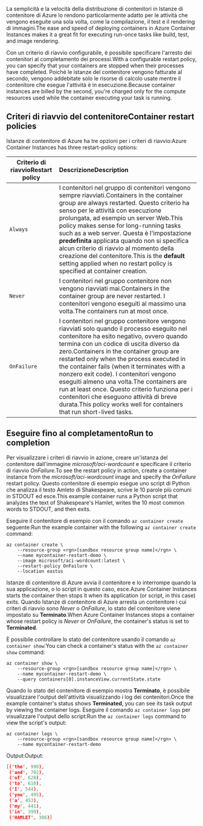 <span data-ttu-id="60b07-101">La semplicità e la velocità della distribuzione di contenitori in Istanze di contenitore di Azure lo rendono particolarmente adatto per le attività che vengono eseguite una sola volta, come la compilazione, il test e il rendering di immagini.</span><span class="sxs-lookup"><span data-stu-id="60b07-101">The ease and speed of deploying containers in Azure Container Instances makes it a great fit for executing run-once tasks like build, test, and image rendering.</span></span>

<span data-ttu-id="60b07-102">Con un criterio di riavvio configurabile, è possibile specificare l'arresto dei contenitori al completamento dei processi.</span><span class="sxs-lookup"><span data-stu-id="60b07-102">With a configurable restart policy, you can specify that your containers are stopped when their processes have completed.</span></span> <span data-ttu-id="60b07-103">Poiché le istanze del contenitore vengono fatturate al secondo, vengono addebitate solo le risorse di calcolo usate mentre il contenitore che esegue l'attività è in esecuzione.</span><span class="sxs-lookup"><span data-stu-id="60b07-103">Because container instances are billed by the second, you're charged only for the compute resources used while the container executing your task is running.</span></span>

## <a name="container-restart-policies"></a><span data-ttu-id="60b07-104">Criteri di riavvio del contenitore</span><span class="sxs-lookup"><span data-stu-id="60b07-104">Container restart policies</span></span>

<span data-ttu-id="60b07-105">Istanze di contenitore di Azure ha tre opzioni per i criteri di riavvio:</span><span class="sxs-lookup"><span data-stu-id="60b07-105">Azure Container Instances has three restart-policy options:</span></span>

| <span data-ttu-id="60b07-106">Criterio di riavvio</span><span class="sxs-lookup"><span data-stu-id="60b07-106">Restart policy</span></span>   | <span data-ttu-id="60b07-107">Descrizione</span><span class="sxs-lookup"><span data-stu-id="60b07-107">Description</span></span> |
| ---------------- | :---------- |
| `Always` | <span data-ttu-id="60b07-108">I contenitori nel gruppo di contenitori vengono sempre riavviati.</span><span class="sxs-lookup"><span data-stu-id="60b07-108">Containers in the container group are always restarted.</span></span> <span data-ttu-id="60b07-109">Questo criterio ha senso per le attività con esecuzione prolungata, ad esempio un server Web.</span><span class="sxs-lookup"><span data-stu-id="60b07-109">This policy makes sense for long-running tasks such as a web server.</span></span> <span data-ttu-id="60b07-110">Questa è l'impostazione **predefinita** applicata quando non si specifica alcun criterio di riavvio al momento della creazione del contenitore.</span><span class="sxs-lookup"><span data-stu-id="60b07-110">This is the **default** setting applied when no restart policy is specified at container creation.</span></span> |
| `Never` | <span data-ttu-id="60b07-111">I contenitori nel gruppo contenitore non vengono riavviati mai.</span><span class="sxs-lookup"><span data-stu-id="60b07-111">Containers in the container group are never restarted.</span></span> <span data-ttu-id="60b07-112">I contenitori vengono eseguiti al massimo una volta.</span><span class="sxs-lookup"><span data-stu-id="60b07-112">The containers run at most once.</span></span> |
| `OnFailure` | <span data-ttu-id="60b07-113">I contenitori nel gruppo contenitore vengono riavviati solo quando il processo eseguito nel contenitore ha esito negativo, ovvero quando termina con un codice di uscita diverso da zero.</span><span class="sxs-lookup"><span data-stu-id="60b07-113">Containers in the container group are restarted only when the process executed in the container fails (when it terminates with a nonzero exit code).</span></span> <span data-ttu-id="60b07-114">I contenitori vengono eseguiti almeno una volta.</span><span class="sxs-lookup"><span data-stu-id="60b07-114">The containers are run at least once.</span></span> <span data-ttu-id="60b07-115">Questo criterio funziona per i contenitori che eseguono attività di breve durata.</span><span class="sxs-lookup"><span data-stu-id="60b07-115">This policy works well for containers that run short-lived tasks.</span></span> |

## <a name="run-to-completion"></a><span data-ttu-id="60b07-116">Eseguire fino al completamento</span><span class="sxs-lookup"><span data-stu-id="60b07-116">Run to completion</span></span>

<span data-ttu-id="60b07-117">Per visualizzare i criteri di riavvio in azione, creare un'istanza del contenitore dall'immagine *microsoft/aci-wordcount* e specificare il criterio di riavvio *OnFailure*.</span><span class="sxs-lookup"><span data-stu-id="60b07-117">To see the restart policy in action, create a container instance from the *microsoft/aci-wordcount* image and specify the *OnFailure* restart policy.</span></span> <span data-ttu-id="60b07-118">Questo contenitore di esempio esegue uno script di Python che analizza il testo Amleto di Shakespeare, scrive le 10 parole più comuni in STDOUT ed esce.</span><span class="sxs-lookup"><span data-stu-id="60b07-118">This example container runs a Python script that analyzes the text of Shakespeare's Hamlet, writes the 10 most common words to STDOUT, and then exits.</span></span>

<span data-ttu-id="60b07-119">Eseguire il contenitore di esempio con il comando `az container create` seguente:</span><span class="sxs-lookup"><span data-stu-id="60b07-119">Run the example container with the following `az container create` command:</span></span>

```azurecli
az container create \
    --resource-group <rgn>[sandbox resource group name]</rgn> \
    --name mycontainer-restart-demo \
    --image microsoft/aci-wordcount:latest \
    --restart-policy OnFailure \
    --location eastus
```

<span data-ttu-id="60b07-120">Istanze di contenitore di Azure avvia il contenitore e lo interrompe quando la sua applicazione, o lo script in questo caso, esce.</span><span class="sxs-lookup"><span data-stu-id="60b07-120">Azure Container Instances starts the container then stops it when its application (or script, in this case) exits.</span></span> <span data-ttu-id="60b07-121">Quando Istanze di contenitore di Azure arresta un contenitore i cui criteri di riavvio sono *Never* o *OnFailure*, lo stato del contenitore viene impostato su **Terminato**.</span><span class="sxs-lookup"><span data-stu-id="60b07-121">When Azure Container Instances stops a container whose restart policy is *Never* or *OnFailure*, the container's status is set to **Terminated**.</span></span>

<span data-ttu-id="60b07-122">È possibile controllare lo stato del contenitore usando il comando `az container show`:</span><span class="sxs-lookup"><span data-stu-id="60b07-122">You can check a container's status with the `az container show` command:</span></span>

```azurecli
az container show \
    --resource-group <rgn>[sandbox resource group name]</rgn> \
    --name mycontainer-restart-demo \
    --query containers[0].instanceView.currentState.state
```

<span data-ttu-id="60b07-123">Quando lo stato del contenitore di esempio mostra **Terminato**, è possibile visualizzare l'output dell'attività visualizzando i log dei contenitori.</span><span class="sxs-lookup"><span data-stu-id="60b07-123">Once the example container's status shows **Terminated**, you can see its task output by viewing the container logs.</span></span> <span data-ttu-id="60b07-124">Eseguire il comando `az container logs` per visualizzare l'output dello script:</span><span class="sxs-lookup"><span data-stu-id="60b07-124">Run the `az container logs` command to view the script's output:</span></span>

```azurecli
az container logs \
    --resource-group <rgn>[sandbox resource group name]</rgn> \
    --name mycontainer-restart-demo
```

<span data-ttu-id="60b07-125">Output:</span><span class="sxs-lookup"><span data-stu-id="60b07-125">Output:</span></span>

```json
[('the', 990),
 ('and', 702),
 ('of', 628),
 ('to', 610),
 ('I', 544),
 ('you', 495),
 ('a', 453),
 ('my', 441),
 ('in', 399),
 ('HAMLET', 386)]
```